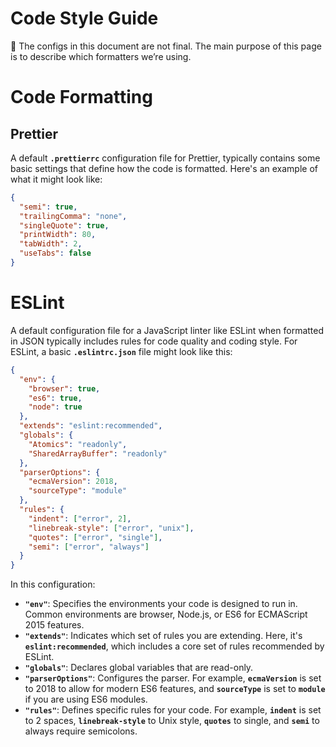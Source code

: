 # Code Style Guide

<aside>
🚧 The configs in this document are not final. The main purpose of this page is to describe which formatters we’re using.

</aside>

# Code Formatting

## Prettier

A default **`.prettierrc`** configuration file for Prettier, typically contains some basic settings that define how the code is formatted. Here's an example of what it might look like:

```json
{
  "semi": true,
  "trailingComma": "none",
  "singleQuote": true,
  "printWidth": 80,
  "tabWidth": 2,
  "useTabs": false
}
```

# ESLint

A default configuration file for a JavaScript linter like ESLint when formatted in JSON typically includes rules for code quality and coding style. For ESLint, a basic **`.eslintrc.json`** file might look like this:

```json
{
  "env": {
    "browser": true,
    "es6": true,
    "node": true
  },
  "extends": "eslint:recommended",
  "globals": {
    "Atomics": "readonly",
    "SharedArrayBuffer": "readonly"
  },
  "parserOptions": {
    "ecmaVersion": 2018,
    "sourceType": "module"
  },
  "rules": {
    "indent": ["error", 2],
    "linebreak-style": ["error", "unix"],
    "quotes": ["error", "single"],
    "semi": ["error", "always"]
  }
}
```

In this configuration:

- **`"env"`**: Specifies the environments your code is designed to run in. Common environments are browser, Node.js, or ES6 for ECMAScript 2015 features.
- **`"extends"`**: Indicates which set of rules you are extending. Here, it's **`eslint:recommended`**, which includes a core set of rules recommended by ESLint.
- **`"globals"`**: Declares global variables that are read-only.
- **`"parserOptions"`**: Configures the parser. For example, **`ecmaVersion`** is set to 2018 to allow for modern ES6 features, and **`sourceType`** is set to **`module`** if you are using ES6 modules.
- **`"rules"`**: Defines specific rules for your code. For example, **`indent`** is set to 2 spaces, **`linebreak-style`** to Unix style, **`quotes`** to single, and **`semi`** to always require semicolons.

